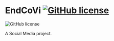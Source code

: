 # EndCoVi [![GitHub license](https://img.shields.io/badge/license-MIT-green?style=flat)](https://github.com/KSB-tqk/EndCoVi/blob/master/LICENSE) 

![GitHub license](https://img.shields.io/badge/framework-Flutter-blue&logo=Flutter)

A Social Media project.

